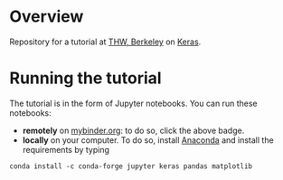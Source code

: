 

# Overview

Repository for a tutorial at [THW, Berkeley](http://www.thehackerwithin.org/berkeley/) on [Keras](http://keras.io/).

# Running the tutorial

The tutorial is in the form of Jupyter notebooks. You can run these
notebooks:

- **remotely** on [mybinder.org](http://mybinder.org/): to do so,
click the above badge.
- **locally** on your computer. To do so, install
[Anaconda](https://www.continuum.io/downloads) and install the
requirements by typing
```
conda install -c conda-forge jupyter keras pandas matplotlib
```
